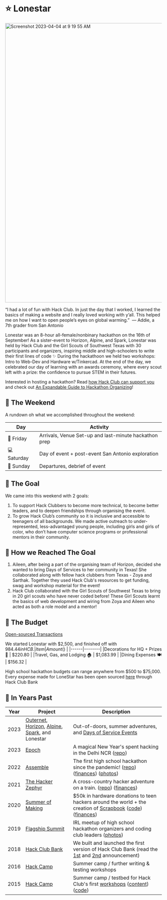 # ⭐️ Lonestar
<img width="900" alt="Screenshot 2023-04-04 at 9 19 55 AM" src="https://cloud-tjfhn4z4i-hack-club-bot.vercel.app/0img_8675.jpg">

“I had a lot of fun with Hack Club. In just the day that I worked, I learned the basics of making a website and I really loved working with y’all. This helped me on how I want to open people’s eyes on global warming.”  — Addie, a 7th grader from San Antonio

Lonestar was an 8-hour all-female/nonbinary hackathon on the 16th of September! As a sister-event to Horizon, Alpine, and Spark, Lonestar was held by Hack Club and the Girl Scouts of Southwest Texas with 30 participants and organizers, inspiring middle and high-schoolers to write their first lines of code ✨ During the hackathoon we held two workshops: Intro to Web-Dev and Hardware w/Tinkercad. At the end of the day, we celebrated our day of learning with an awards ceremony, where every scout left with a prize: the confidence to pursue STEM in their futures. 

Interested in hosting a hackathon? Read [how Hack Club can support you](https://hackathons.hackclub.com/) and check out [An Expandable Guide to Hackathon Organizing](https://expandables.hackclub.dev/organizing.html)!

## 🎯 The Weekend
A rundown oh what we accomplished throughout the weekend:

| Day | Activity                                                                 |
|-----|-------------------------------------------------------------------------|
|🧹 Friday | Arrivals, Venue Set-up and last-minute hackathon prep |
|💻 Saturday | Day of event + post-event San Antonio exploration |
|🛬 Sunday  | Departures, debrief of event |


## 🎯 The Goal
We came into this weekend with 2 goals:
1. To support Hack Clubbers to become more technical, to become better leaders, and to deepen friendships through organising the event.
2. To grow Hack Club’s community so it is inclusive and accessible to teenagers of all backgrounds. We made active outreach to under-represented, less-advantaged young people, including girls and girls of color, who don’t have computer science programs or professional mentors in their community.

## 🏹 How we Reached The Goal
1. Aileen, after being a part of the organising team of Horizon, decided she wanted to bring Days of Services to her community in Texas! She collaborated along with fellow hack clubbers from Texas - Zoya and Sarthak. Together they used Hack Club's resources to get funding, swag and workshop material for the event!
2. Hack Club collaborated with the Girl Scouts of Southwest Texas to bring in 20 girl scouts who have never coded before! These Girl Scouts learnt the basics of web development and wiring from Zoya and Aileen who acted as both a role model and a mentor!

## 💸 The Budget
[Open-sourced Transactions](https://hcb.hackclub.com/lonestar)

We started Lonestar with $2,500, and finished off with $984.44 in HCB.
| Item | Amount ($) |
|------|--------|
|Decorations for HQ + Prizes 🎈 | $220.80 |
|Travel, Gas, and Lodging 🏠 | $1,083.99 |
|Dining Expenses 🍽️ | $156.32 |

High school hackathon budgets can range anywhere from \$500 to \$75,000. Every expense made for LoneStar has been open sourced [here](https://hcb.hackclub.com/lonestar) through Hack Club Bank

## 🗽 In Years Past

| Year | Project                                                            | Description                                                                                                                                                                                                                                                                           |
| ---- | ------------------------------------------------------------------ | ------------------------------------------------------------------------------------------------------------------------------------------------------------------------------------------------------------------------------------------------------------------------------------- |
| 2023 | [Outernet](https://outernet.hackclub.com), [Horizon](https://horizon.hackclub.com), [Alpine](https://alpine.hackclub.com), [Spark](https://spark.hackclub.com), and Lonestar      | Out-of-doors, summer adventures, and [Days of Service Events](https://daysofservice.hackclub.com/)                                                                                                                                                                                                                                                                          |
| 2023 | [Epoch](https://epoch.hackclub.com)                                | A magical New Year's spent hacking in the Delhi NCR ([repo](https://github.com/hackclub/epoch))                                                                                                                                                                                       |
| 2022 | [Assemble](https://assemble.hackclub.com)                          | The first high school hackathon since the pandemic! ([repo](https://github.com/hackclub/assemble)) ([finances](https://bank.hackclub.com/assemble)) ([photos](https://hack.af/assemble-photos))                                                                                       |
| 2021 | [The Hacker Zephyr](https://github.com/hackclub/the-hacker-zephyr) | A cross-country hacker adventure on a train. ([repo](https://github.com/hackclub/the-hacker-zephyr)) ([finances](https://bank.hackclub.com/zephyr))                                                                                                                                   |
| 2020 | [Summer of Making](https://summer.hackclub.com)                    | $50k in hardware donations to teen hackers around the world + the creation of [Scrapbook](https://scrapbook.hackclub.com) ([code](https://github.com/hackclub/scrapbook)) ([finances](https://bank.hackclub.com/summer-of-making))                                                    |
| 2019 | [Flagship Summit](https://flagship.hackclub.com)                   | IRL meetup of high school hackathon organizers and coding club leaders ([photos](https://photos.google.com/share/AF1QipO3hb2mN-Q16icE-M16d-06uHyXLmvd3Rw6b_f_oosfAX9SnOvnouPOyO79P7pR7Q?key=anphZTNFUERPWXV3YnJQV2VzVVVFMFFVcGRDc3hB))                                                |
| 2018 | [Hack Club Bank](https://hackclub.com/bank/)                       | We built and launched the first version of Hack Club Bank (read the [1st](https://medium.com/hackclub/hack-club-bank-a-bank-for-student-hackers-e5d894ea5375) and [2nd](https://medium.com/hackclub/hack-club-bank-is-now-live-for-everyone-including-you-884f7f54836f) announcement) |
| 2016 | [Hack Camp](https://github.com/hackclub/camp/tree/master/2016)     | Summer camp / further writing & testing workshops                                                                                                                                                                                                                                     |
| 2015 | [Hack Camp](https://github.com/hackclub/camp/tree/master/2015)     | Summer camp / testbed for Hack Club's first [workshops](https://workshops.hackclub.com) ([content](https://github.com/hackclub/hackclub/tree/main/workshops#readme))([code](https://github.com/hackclub/workshops))                                                                   |
